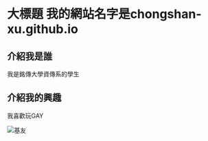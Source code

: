 # 大標題 我的網站名字是chongshan-xu.github.io

## 介紹我是誰
我是銘傳大學資傳系的學生
## 介紹我的興趣
我喜歡玩GAY

![基友](https://lh3.googleusercontent.com/proxy/-nWW0TjjtFEA1PJMXG6ShDzjCenPuUf22KohUgoJXnNKYGOIZOPa7HNvcA9Oe57sv4FOkBfd6_WRDkFaewMF9Q2q6bMFVFdwLtXtN0SpSLNjQa6HYwu07Q)
